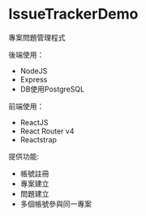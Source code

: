 # IssueTrackerDemo
專案問題管理程式  

後端使用：  
* NodeJS
* Express  
* DB使用PostgreSQL  

前端使用：
* ReactJS
* React Router v4
* Reactstrap  

提供功能:  
* 帳號註冊
* 專案建立
* 問題建立
* 多個帳號參與同一專案
